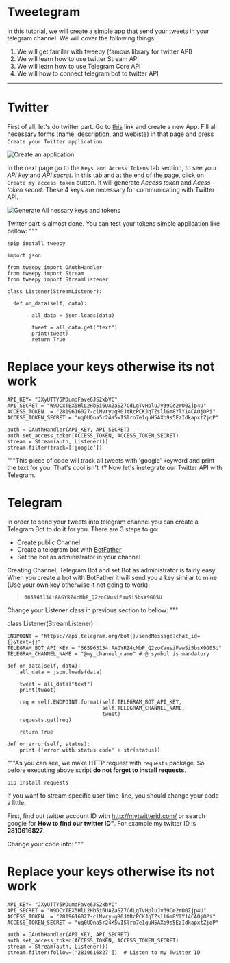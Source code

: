 # Tweetegram


In this tutorial, we will create a simple app that send your tweets in your telegram channel. We will cover the following things:


1.   We will get familar with tweepy (famous library for twitter API)
2.   We will learn how to use twitter Stream API
3.   We will learn how to use Telegram Core API
4.   We will how to connect telegram bot to twitter API

---

# Twitter

First of all, let's do twitter part. Go to [this](https://apps.twitter.com/) link and create a new App. Fill all necessary forms (name, description, and webiste) in that page and press `Create your Twitter application`. 

![Create an application](https://github.com/hadifar/tweetegram/blob/master/images/create_an_application.png)


In the next page go to the `Keys and Access Tokens` tab section, to see your *API key* and *API secret*. In this tab and at the end of the page, click on `Create my access token` button. It will generate *Access token* and *Acess token secret*. These 4 keys are necessary for communicating with Twitter API.

![Generate All nessary keys and tokens](https://github.com/hadifar/tweetegram/blob/master/images/token_access.png)


Twitter part is almost done. You can test your tokens simple application like bellow:
"""

    !pip install tweepy

    import json

    from tweepy import OAuthHandler
    from tweepy import Stream
    from tweepy import StreamListener

    class Listener(StreamListener):
  
      def on_data(self, data):
      
            all_data = json.loads(data)

            tweet = all_data.get("text")
            print(tweet)
            return True



# Replace your keys otherwise its not work
    API_KEY= "JXyUTTY5PDumdFave6JS2xbVC"
    API_SECRET = "W9DCxTEX5HlL2Hb5i6UAZaSZ7CdLgTvHpluJv39Ce2rO0Zjp4U"
    ACCESS_TOKEN  = "2819616027-clMvryugR0JtRcPCKJqTZsllGm8YlY14CAOjOPi"
    ACCESS_TOKEN_SECRET = "uq0UQna5r24K5wISlro7e1quH5AXo9s5EzIdkapxtZjoP"
    
    auth = OAuthHandler(API_KEY, API_SECRET)
    auth.set_access_token(ACCESS_TOKEN, ACCESS_TOKEN_SECRET)
    stream = Stream(auth, Listener())
    stream.filter(track=['google'])

"""This piece of code will track all tweets with 'google' keyword and print the text for you. That's cool isn't it? Now let's inetegrate our Twitter API with Telegram.

# Telegram

In order to send your tweets into telegram channel you can create a Telegram Bot to do it for you. There are 3 steps to go:


*   Create public Channel
*   Create a telegram bot with [BotFather](https://core.telegram.org/bots#3-how-do-i-create-a-bot)
*   Set the bot as administrator in your channel


Creating Channel, Telegram Bot and set Bot as administrator is fairly easy. When you create a bot with BotFather it will send you a key similar to mine (Use your own key otherwise it not going to work):



> **`665963134:AAGYRZ4cMbP_Q2zoCVusiFawSi5bsX9G05U`**


Change your Listener class in previous section to bellow:
"""

class Listener(StreamListener):
  
    ENDPOINT = "https://api.telegram.org/bot{}/sendMessage?chat_id={}&text={}"
    TELEGRAM_BOT_API_KEY = "665963134:AAGYRZ4cMbP_Q2zoCVusiFawSi5bsX9G05U"
    TELEGRAM_CHANNEL_NAME = "@my_channel_name" # @ symbol is mandatory
    
    def on_data(self, data):
        all_data = json.loads(data)

        tweet = all_data["text"]
        print(tweet)

        req = self.ENDPOINT.format(self.TELEGRAM_BOT_API_KEY,
                                   self.TELEGRAM_CHANNEL_NAME,
                                   tweet)
        requests.get(req)

        return True

    def on_error(self, status):
        print ('error with status code' + str(status))

"""As you can see, we make HTTP request with `requests` package. So before executing above script **do not forget to install requests**.



```
pip install requests
```





If you want to stream specific user time-line, you should change your code a little.

First, find out twitter account ID with http://mytwitterid.com/ or search google for **How to find our twitter ID"**. For example my twitter ID is **2810616827**. 

Change your code into:
"""

# Replace your keys otherwise its not work
    API_KEY= "JXyUTTY5PDumdFave6JS2xbVC"
    API_SECRET = "W9DCxTEX5HlL2Hb5i6UAZaSZ7CdLgTvHpluJv39Ce2rO0Zjp4U"
    ACCESS_TOKEN  = "2819616027-clMvryugR0JtRcPCKJqTZsllGm8YlY14CAOjOPi"
    ACCESS_TOKEN_SECRET = "uq0UQna5r24K5wISlro7e1quH5AXo9s5EzIdkapxtZjoP"

    auth = OAuthHandler(API_KEY, API_SECRET)
    auth.set_access_token(ACCESS_TOKEN, ACCESS_TOKEN_SECRET)
    stream = Stream(auth, Listener())
    stream.filter(follow=['2810616827'])  # Listen to my Twitter ID
